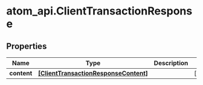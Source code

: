 # atom_api.ClientTransactionResponse

## Properties
Name | Type | Description | Notes
------------ | ------------- | ------------- | -------------
**content** | [**[ClientTransactionResponseContent]**](ClientTransactionResponseContent.md) |  | [optional] 



